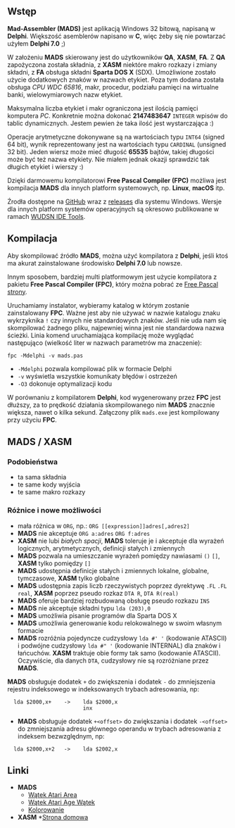 ## Wstęp

**Mad-Assembler (MADS)** jest aplikacją Windows 32 bitową, napisaną w **Delphi**. Większość asemblerów napisano w **C**, więc żeby się nie powtarzać użyłem **Delphi 7.0** ;)

W założeniu **MADS** skierowany jest do użytkowników **QA**, **XASM**, **FA**. Z **QA** zapożyczona została składnia, z **XASM** niektóre makro rozkazy i zmiany składni, z **FA** obsługa składni **Sparta DOS X** (SDX). Umożliwione zostało użycie dodatkowych znaków w nazwach etykiet. Poza tym dodana została obsługa *CPU WDC 65816*, makr, procedur, podziału pamięci na wirtualne banki, wielowymiarowych nazw etykiet.

Maksymalna liczba etykiet i makr ograniczona jest ilością pamięci komputera *PC*. Konkretnie można dokonać **2147483647** `INTEGER` wpisów do tablic dynamicznych. Jestem pewien że taka ilość jest wystarczająca :)

Operacje arytmetyczne dokonywane są na wartościach typu `INT64` (signed 64 bit), wynik reprezentowany jest na wartościach typu `CARDINAL` (unsigned 32 bit).
Jeden wiersz może mieć długość **65535** bajtów, takiej długości może być też nazwa etykiety. Nie miałem jednak okazji sprawdzić tak długich etykiet i wierszy :)

Dzięki darmowemu kompilatorowi **Free Pascal Compiler (FPC)** możliwa jest kompilacja **MADS** dla innych platform systemowych, np. **Linux**, **macOS** itp.

Źrodła dostępne na [GitHub](https://github.com/tebe6502/Mad-Assembler) wraz z [releases](https://github.com/tebe6502/Mad-Assembler/releases) dla systemu Windows. Wersje dla innych platform systemów operacyjnych są okresowo publikowane w ramach [WUDSN IDE Tools](https://github.com/peterdell/wudsn-ide-tools/tree/main/ASM/MADS).

## Kompilacja

Aby skompilować źródło **MADS**, można użyć kompilatora z **Delphi**, jeśli ktoś ma akurat zainstalowane środowisko **Delphi 7.0** lub nowsze.

Innym sposobem, bardziej multi platformowym jest użycie kompilatora z pakietu **Free Pascal Compiler (FPC)**, który można pobrać ze [Free Pascal strony](https://www.freepascal.org/).

Uruchamiamy instalator, wybieramy katalog w którym zostanie zainstalowany **FPC**. Ważne jest aby nie używać w nazwie katalogu znaku wykrzyknika `!` czy innych nie standardowych znaków. Jeśli nie uda nam się skompilować żadnego pliku, najpewniej winna jest nie standardowa nazwa ścieżki. Linia komend uruchamiająca kompilację może wyglądać następująco (wielkość liter w nazwach parametrów ma znaczenie):

    fpc -Mdelphi -v mads.pas

* `-Mdelphi`     pozwala kompilować plik w formacie Delphi
* `-v`           wyświetla wszystkie komunikaty błędów i ostrzeżeń
* `-O3`          dokonuje optymalizacji kodu

W porównaniu z kompilatorem **Delphi**, kod wygenerowany przez **FPC** jest dłuższy, za to prędkość działania skompilowanego nim **MADS** znacznie większa, nawet o kilka sekund. Załączony plik `mads.exe` jest kompilowany przy użyciu **FPC**.

## **MADS** / **XASM**

### Podobieństwa

* ta sama składnia
* te same kody wyjścia
* te same makro rozkazy

### Różnice i nowe możliwości

* mała różnica w `ORG`, np.: `ORG [[expression]]adres[,adres2]`
* **MADS** nie akceptuje `ORG a:adres` `ORG f:adres`
* **XASM** nie lubi *białych spacji*, **MADS** toleruje je i akceptuje dla wyrażeń logicznych, arytmetycznych, definicji stałych i zmiennych
* **MADS** pozwala na umieszczanie wyrażeń pomiędzy nawiasami `()` `[]`, **XASM** tylko pomiędzy `[]`
* **MADS** udostępnia definicje stałych i zmiennych lokalne, globalne, tymczasowe, **XASM** tylko globalne
* **MADS** udostępnia zapis liczb rzeczywistych poprzez dyrektywę `.FL` `.FL real`, **XASM** poprzez pseudo rozkaz `DTA R`, `DTA R(real)`
* **MADS** oferuje bardziej rozbudowaną obsługę pseudo rozkazu `INS`
* **MADS** nie akceptuje składni typu `lda (203),0`
* **MADS** umożliwia pisanie programów dla Sparta DOS X
* **MADS** umożliwia generowanie kodu relokowalnego w swoim własnym formacie
* **MADS** rozróżnia pojedyncze cudzysłowy `lda #' '` (kodowanie ATASCII) i podwójne cudzysłowy `lda #" '` (kodowanie INTERNAL) dla znaków i łańcuchów. **XASM** traktuje obie formy tak samo (kodowanie ATASCII). Oczywiście, dla danych `DTA`, cudzysłowy nie są rozróżniane przez **MADS**.
<!-- TODO
* jeśli użyjemy podczas adresowania wartości znakowej, np.:

```
lda #' '
lda #" "
```

**MADS** będzie rozróżniał apostrof pojedyńczy (kod ATASCII) i apostrof podwójny (kod INTERNAL), **XASM** oba rodzaje apostrofów potraktuje jednakowo (kod ATASCII). Oczywiście dla danych `DTA` apostrofy nie są rozróżniane przez **MADS**.
-->

**MADS** obsługuje dodatek `+` do zwiększenia i dodatek `-` do zmniejszenia rejestru indeksowego w indeksowanych trybach adresowania, np:
<!-- TODO
* w trybach indeksowych znak `+` lub `-` zwiększa lub zmniejsza rejestr, np.:
-->
```
  lda $2000,x+    ->    lda $2000,x
                        inx
```
* **MADS** obsługuje dodatek `+<offset>` do zwiększania i dodatek `-<offset>` do zmniejszania adresu głównego operandu w trybach adresowania z indeksem bezwzględnym, np:
<!-- TODO
* jeśli jednak umieścimy wartość za znakiem `+` lub `-` wówczas zmienimy o tą wartość główny argument (działa tylko w trybie absolutnym indeksowym), np.:
-->
```
  lda $2000,x+2   ->    lda $2002,x
```

## Linki

* **MADS**
   * [Wątek Atari Area](http://www.atari.org.pl/forum/viewtopic.php?id=8450)
   * [Wątek Atari Age Wątek](https://forums.atariage.com/topic/114443-mad-assembler-mads)
   * [Kolorowanie](http://www.atari.org.pl/forum/viewtopic.php?pid=210234)
* **XASM**
    *[Strona domowa](https://github.com/pfusik/xasm)
